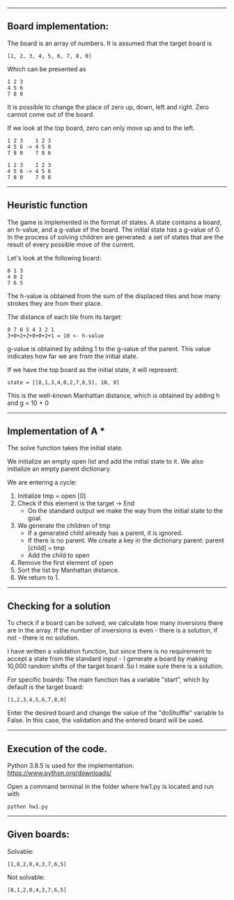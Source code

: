___________________________________________
## Board implementation:

The board is an array of numbers.
It is assumed that the target board is
```
[1, 2, 3, 4, 5, 6, 7, 8, 0]
```
Which can be presented as
```
1 2 3
4 5 6
7 8 0
```
It is possible to change the place of zero
up, down, left and right. Zero cannot come out of the board.

If we look at the top board, zero can only move up and to the left.
```
1 2 3    1 2 3
4 5 6 -> 4 5 0
7 8 0    7 8 6
```
```
1 2 3    1 2 3
4 5 6 -> 4 5 6
7 8 0    7 0 8
```
___________________________________________
## Heuristic function

The game is implemented in the format of states. A state contains a board, an h-value, and a g-value of the board. The initial state has a g-value of 0. In the process of solving children are generated: a set of states that are the result of every possible move of the current.

Let's look at the following board:
```
8 1 3
4 0 2
7 6 5
```

The h-value is obtained from the sum of the displaced tiles and how many strokes they are from their place.

The distance of each tile from its target:
```
8 7 6 5 4 3 2 1
3+0+2+2+0+0+2+1 = 10 <- h-value
```
g-value is obtained by adding 1 to the g-value of the parent. This value indicates how far we are from the initial state.

If we have the top board as the initial state, it will represent:
```
state = [[8,1,3,4,0,2,7,6,5], 10, 0]
```
This is the well-known Manhattan distance, which is obtained by adding h and g = 10 + 0


___________________________________________
## Implementation of A *

The solve function takes the initial state.

We initialize an empty open list and add the initial state to it. We also initialize an empty parent dictionary.

We are entering a cycle:

1. Initialize tmp = open [0]
2. Check if this element is the target -> End
    - On the standard output we make the way from the initial state to the goal.
3. We generate the children of tmp
    - If a generated child already has a parent, it is ignored.
    - If there is no parent. We create a key in the dictionary parent: parent [child] = tmp
    - Add the child to open
4. Remove the first element of open
5. Sort the list by Manhattan distance.
6. We return to 1.

___________________________________________
## Checking for a solution

To check if a board can be solved, we calculate how many inversions there are in the array. If the number of inversions is even - there is a solution, if not - there is no solution.

I have written a validation function, but since there is no requirement to accept a state from the standard input - I generate a board by making 10,000 random shifts of the target board. So I make sure there is a solution.

For specific boards:
The main function has a variable "start", which by default is the target board:
```
[1,2,3,4,5,6,7,8,0]
```
Enter the desired board and change the value of the "doShuffle" variable to False. In this case, the validation and the entered board will be used.

___________________________________________
## Execution of the code.
Python 3.8.5 is used for the implementation:
https://www.python.org/downloads/

Open a command terminal in the folder where hw1.py is located and run with
```
python hw1.py
```
___________________________________________
## Given boards:

Solvable:
```
[1,8,2,0,4,3,7,6,5]
```
Not solvable:
```
[8,1,2,0,4,3,7,6,5]
```
